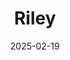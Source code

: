 ---  
layout: startup_page  
title: "Riley"  
id: "rileyapp.com"  
permalink: "/rileyrileyapp.com02192025/"  
website: "https://rileyapp.com/"  
funding_round: "Seed"  
funding_amount: "$3.1M"  
investors: "True Ventures, Flybridge, Next Wave NYC, Lindsay Kaplan"  
about: "Riley is an all-in-one parenting platform that provides expert-backed, personalized, and real-time support for early parenthood using AI technology. The platform aims to reduce parental stress and combat misinformation by offering guidance tailored to individual family needs."  
markets: "Healthtech"  
hq: "San Francisco, California, United States"  
founded_year: ""  
linkedin: "https://www.linkedin.com/company/rileyapp/posts/?feedView=all"  
twitter: ""  
instagram: "https://instagram.com/myrileyapp"  
facebook: ""  
crunchbase: ""  
pitchbook: ""  

date_display: "19-Feb-2025"  
date: "2025-02-19"

# SEO Optimization  
meta_title: "Riley - Seed Funding ($3.1M)"  
meta_description: "Riley, Riley is an all-in-one parenting platform that provides expert-backed, personalized, and real-time support for early parenthood using AI technology. T..."  
meta_keywords: "Riley, Healthtech, Seed funding"  
canonical_url: "https://startup.projectstartups.com/rileyrileyapp.com02192025/"  
---